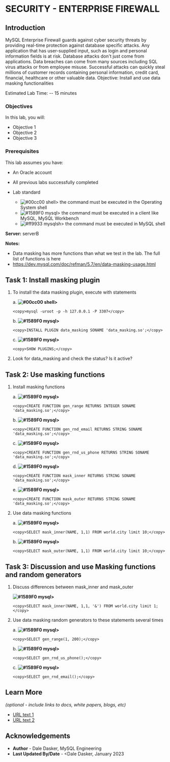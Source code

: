 # SECURITY - ENTERPRISE FIREWALL

## Introduction
MySQL Enterprise Firewall guards against cyber security threats by providing real-time protection against database specific attacks. Any application that has user-supplied input, such as login and personal information fields is at risk. Database attacks don't just come from applications. Data breaches can come from many sources including SQL virus attacks or from employee misuse. Successful attacks can quickly steal millions of customer records containing personal information, credit card, financial, healthcare or other valuable data.
Objective: Install and use data masking functionalities

Estimated Lab Time: -- 15 minutes

### Objectives

In this lab, you will:
* Objective 1
* Objective 2
* Objective 3

### Prerequisites

This lab assumes you have:
* An Oracle account
* All previous labs successfully completed

* Lab standard  
    - ![#00cc00](https://via.placeholder.com/15/00cc00/000000?text=+) shell> the command must be executed in the Operating System shell
    - ![#1589F0](https://via.placeholder.com/15/1589F0/000000?text=+) mysql> the command must be executed in a client like MySQL, MySQL Workbench
    - ![#ff9933](https://via.placeholder.com/15/ff9933/000000?text=+) mysqlsh> the command must be executed in MySQL shell
    
**Server:** serverB

**Notes:**
- Data masking has more functions than what we test in the lab. The full list of functions is here
- https://dev.mysql.com/doc/refman/5.7/en/data-masking-usage.html 

## Task 1: Install masking plugin

1. To install the data masking plugin, execute with statements 

    a.  **![#00cc00](https://via.placeholder.com/15/00cc00/000000?text=+) shell>** 
    ```
    <copy>mysql -uroot -p -h 127.0.0.1 -P 3307</copy>
    ```
    b. **![#1589F0](https://via.placeholder.com/15/1589F0/000000?text=+) mysql>** 
    ```
    <copy>INSTALL PLUGIN data_masking SONAME 'data_masking.so';</copy>
    ```
    c. **![#1589F0](https://via.placeholder.com/15/1589F0/000000?text=+) mysql>** 
    ```
    <copy>SHOW PLUGINS;</copy>
    ```
2. Look for data_masking and check the status? Is it active?

## Task 2: Use masking functions

1. Install masking functions

    a. **![#1589F0](https://via.placeholder.com/15/1589F0/000000?text=+) mysql>**
    ```
    <copy>CREATE FUNCTION gen_range RETURNS INTEGER SONAME 'data_masking.so';</copy>
    ```
    b. **![#1589F0](https://via.placeholder.com/15/1589F0/000000?text=+) mysql>** 
    ```
    <copy>CREATE FUNCTION gen_rnd_email RETURNS STRING SONAME 'data_masking.so';</copy>
    ```
    c. **![#1589F0](https://via.placeholder.com/15/1589F0/000000?text=+) mysql>** 
    ```
    <copy>CREATE FUNCTION gen_rnd_us_phone RETURNS STRING SONAME 'data_masking.so';</copy>
    ```
    d. **![#1589F0](https://via.placeholder.com/15/1589F0/000000?text=+) mysql>** 
    ```
    <copy>CREATE FUNCTION mask_inner RETURNS STRING SONAME 'data_masking.so';</copy>
    ```
    e. **![#1589F0](https://via.placeholder.com/15/1589F0/000000?text=+) mysql>** 
    ```
    <copy>CREATE FUNCTION mask_outer RETURNS STRING SONAME 'data_masking.so';</copy>
    ```
2. Use data masking functions

    a. **![#1589F0](https://via.placeholder.com/15/1589F0/000000?text=+) mysql>** 
    ```
    <copy>SELECT mask_inner(NAME, 1,1) FROM world.city limit 10;</copy>
    ```
    b. **![#1589F0](https://via.placeholder.com/15/1589F0/000000?text=+) mysql>** 
    ```
    <copy>SELECT mask_outer(NAME, 1,1) FROM world.city limit 10;</copy>
    ```

## Task 3: Discussion and use  Masking functions and random generators

1. Discuss differences between  mask&#95;inner  and  mask&#95;outer 

    **![#1589F0](https://via.placeholder.com/15/1589F0/000000?text=+) mysql>** 
    ```
    <copy>SELECT mask_inner(NAME, 1,1, '&') FROM world.city limit 1;</copy>
    ```
2. Use data masking random generators to these statements several times

    a. **![#1589F0](https://via.placeholder.com/15/1589F0/000000?text=+) mysql>**  
    ```
    <copy>SELECT gen_range(1, 200);</copy>
    ```
    b. **![#1589F0](https://via.placeholder.com/15/1589F0/000000?text=+) mysql>** 
    ```
    <copy>SELECT gen_rnd_us_phone();</copy>
    ```
    c. **![#1589F0](https://via.placeholder.com/15/1589F0/000000?text=+) mysql>** 
    ```
    <copy>SELECT gen_rnd_email();</copy>
    ```

## Learn More

*(optional - include links to docs, white papers, blogs, etc)*

* [URL text 1](http://docs.oracle.com)
* [URL text 2](http://docs.oracle.com)

## Acknowledgements
* **Author** - Dale Dasker, MySQL Engineering
* **Last Updated By/Date** - <Dale Dasker, January 2023
